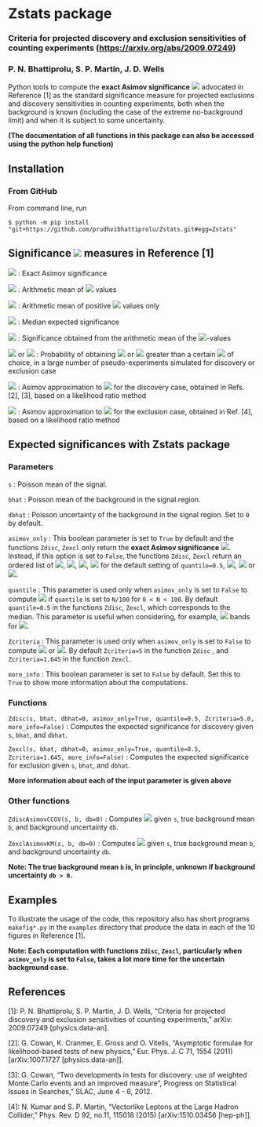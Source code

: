 # Zstats package

### Criteria for projected discovery and exclusion sensitivities of counting experiments (https://arxiv.org/abs/2009.07249)

### P. N. Bhattiprolu, S. P. Martin, J. D. Wells

Python tools to compute the **exact Asimov significance** <img src="https://latex.codecogs.com/gif.latex?Z^\textrm{A}"> advocated in Reference [1] as the standard significance measure for projected exclusions and discovery sensitivities in counting experiments, both when the background is known (including the case of the extreme no-background limit) and when it is subject to some uncertainty.

**(The documentation of all functions in this package can also be accessed using the python help function)**

## Installation

### From GitHub

From command line, run

    $ python -m pip install "git+https://github.com/prudhvibhattiprolu/Zstats.git#egg=Zstats"

## Significance <img src="https://latex.codecogs.com/gif.latex?(Z)"> measures in Reference [1]

<img src="https://latex.codecogs.com/gif.latex?Z^\textrm{A}"> : Exact Asimov significance

<img src="https://latex.codecogs.com/gif.latex?Z^\textrm{mean}"> : Arithmetic mean of <img src="https://latex.codecogs.com/gif.latex?Z"> values

<img src="https://latex.codecogs.com/gif.latex?Z^\textrm{mean}(Z>0)"> : Arithmetic mean of positive <img src="https://latex.codecogs.com/gif.latex?Z"> values only

<img src="https://latex.codecogs.com/gif.latex?Z^\textrm{med}"> : Median expected significance

<img src="https://latex.codecogs.com/gif.latex?Z^{p\,\textrm{mean}}"> : Significance obtained from the arithmetic mean of the <img src="https://latex.codecogs.com/gif.latex?p">-values

<img src="https://latex.codecogs.com/gif.latex?P(Z_\textrm{disc}>Z)"> or <img src="https://latex.codecogs.com/gif.latex?P(Z_\textrm{excl}>Z)"> : Probability of obtaining <img src="https://latex.codecogs.com/gif.latex?Z_\textrm{disc}"> or <img src="https://latex.codecogs.com/gif.latex?Z_\textrm{excl}"> greater than a certain <img src="https://latex.codecogs.com/gif.latex?Z"> of choice, in a large number of pseudo-experiments simulated for discovery or exclusion case

<img src="https://latex.codecogs.com/gif.latex?Z^\textrm{CCGV}_\textrm{disc}"> : Asimov approximation to <img src="https://latex.codecogs.com/gif.latex?Z^\textrm{med}"> for the discovery case, obtained in Refs. [2], [3], based on a likelihood ratio method

<img src="https://latex.codecogs.com/gif.latex?Z^\textrm{KM}_\textrm{excl}"> : Asimov approximation to <img src="https://latex.codecogs.com/gif.latex?Z^\textrm{med}"> for the exclusion case, obtained in Ref. [4], based on a likelihood ratio method

## Expected significances with Zstats package

### Parameters

`s` : Poisson mean of the signal.

`bhat` : Poisson mean of the background in the signal region.

`dbhat` : Poisson uncertainty of the background in the signal region. Set to `0` by default.

`asimov_only` :  This boolean parameter is set to `True` by default and the functions `Zdisc`, `Zexcl` only return the **exact Asimov significance** <img src="https://latex.codecogs.com/gif.latex?Z^\textrm{A}">. Instead, if this option is set to `False`, the functions `Zdisc`, `Zexcl` return an ordered list of <img src="https://latex.codecogs.com/gif.latex?Z^\textrm{A}">, <img src="https://latex.codecogs.com/gif.latex?Z^\textrm{mean}">, <img src="https://latex.codecogs.com/gif.latex?Z^\textrm{mean}(Z>0)">, <img src="https://latex.codecogs.com/gif.latex?Z^\textrm{med}=Z(50\%\;\textrm{quantile}\;\textrm{of}\;\textrm{the}\;\textrm{number}\;\textrm{of}\;\textrm{pseudo-experiments}\;n)"> for the default setting of `quantile=0.5`, <img src="https://latex.codecogs.com/gif.latex?Z^{p\,\textrm{mean}}">, <img src="https://latex.codecogs.com/gif.latex?P(Z_\textrm{disc}>\textrm{Zcriteria})"> or <img src="https://latex.codecogs.com/gif.latex?P(Z_\textrm{excl}>\textrm{Zcriteria})">.

`quantile` : This parameter is used only when `asimov_only` is set to `False` to compute <img src="https://latex.codecogs.com/gif.latex?Z(N\%\;\textrm{quantile}\;\textrm{of}\;n)"> if `quantile` is set to `N/100` for `0 < N < 100`. By default `quantile=0.5` in the functions `Zdisc`, `Zexcl`, which corresponds to the median. This parameter is useful when considering, for example, <img src="https://latex.codecogs.com/gif.latex?1\sigma"> bands for <img src="https://latex.codecogs.com/gif.latex?Z^\textrm{med}">.

`Zcriteria` : This parameter is used only when `asimov_only` is set to `False` to compute <img src="https://latex.codecogs.com/gif.latex?P(Z_\textrm{disc}>\textrm{Zcriteria})"> or <img src="https://latex.codecogs.com/gif.latex?P(Z_\textrm{excl}>\textrm{Zcriteria})">. By default `Zcriteria=5` in the function `Zdisc` , and `Zcriteria=1.645` in the function `Zexcl`.

`more_info` : This boolean parameter is set to `False` by default. Set this to `True` to show more information about the computations.

### Functions

`Zdisc(s, bhat, dbhat=0, asimov_only=True, quantile=0.5, Zcriteria=5.0, more_info=False)` : Computes the expected significance for discovery given `s`, `bhat`, and `dbhat`.

`Zexcl(s, bhat, dbhat=0, asimov_only=True, quantile=0.5, Zcriteria=1.645, more_info=False)` : Computes the expected significance for exclusion given `s`, `bhat`, and `dbhat`.

**More information about each of the input parameter is given above**

### Other functions

`ZdiscAsimovCCGV(s, b, db=0)` : Computes <img src="https://latex.codecogs.com/gif.latex?Z^\textrm{CCGV}_\textrm{disc}"> given `s`, true background mean `b`, and background uncertainty `db`.

`ZexclAsimovKM(s, b, db=0)` :  Computes <img src="https://latex.codecogs.com/gif.latex?Z^\textrm{KM}_\textrm{excl}"> given `s`, true background mean `b`, and background uncertainty `db`.

**Note: The true background mean `b` is, in principle, unknown if background uncertainty `db > 0`.**

## Examples

To illustrate the usage of the code, this repository also has short programs `makefig*.py` in the `examples` directory that produce the data in each of the 10 figures in Reference [1].

**Note: Each computation with functions `Zdisc`, `Zexcl`, particularly when `asimov_only` is set to `False`, takes a lot more time for the uncertain background case.**

## References

[1]: P. N. Bhattiprolu, S. P. Martin, J. D. Wells, “Criteria for projected discovery and exclusion sensitivities of counting experiments,” arXiv: 2009.07249 [physics.data-an].

[2]: G. Cowan, K. Cranmer, E. Gross and O. Vitells, “Asymptotic formulae for likelihood-based tests of new physics,” Eur. Phys. J. C 71, 1554 (2011) [arXiv:1007.1727 [physics.data-an]].

[3]: G. Cowan, “Two developments in tests for discovery: use of weighted Monte Carlo events and an improved measure”, Progress on Statistical Issues in Searches,” SLAC, June 4 - 6, 2012.

[4]: N. Kumar and S. P. Martin, “Vectorlike Leptons at the Large Hadron Collider,” Phys. Rev. D 92, no.11, 115018 (2015) [arXiv:1510.03456 [hep-ph]].
